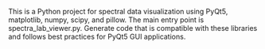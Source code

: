 <!-- Use this file to provide workspace-specific custom instructions to Copilot. For more details, visit https://code.visualstudio.com/docs/copilot/copilot-customization#_use-a-githubcopilotinstructionsmd-file -->

This is a Python project for spectral data visualization using PyQt5, matplotlib, numpy, scipy, and pillow. The main entry point is spectra_lab_viewer.py. Generate code that is compatible with these libraries and follows best practices for PyQt5 GUI applications.
